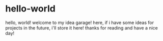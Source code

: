 # hello-world
hello, world!
welcome to my idea garage!
here, if i have some ideas for projects in the future, i'll store it here!
thanks for reading and have a nice day!
